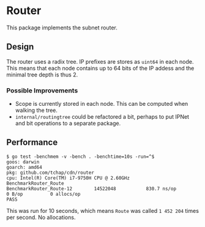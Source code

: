 # Router

This package implements the subnet router.

## Design

The router uses a radix tree. IP prefixes are stores as `uint64` in each node.
This means that each node contains up to 64 bits of the IP addess
and the minimal tree depth is thus 2.

### Possible Improvements

- Scope is currently stored in each node. This can be computed when walking the tree.
- `internal/routingtree` could be refactored a bit, perhaps to put IPNet and bit operations to a separate package.

## Performance

```
$ go test -benchmem -v -bench . -benchtime=10s -run=^$
goos: darwin
goarch: amd64
pkg: github.com/tchap/cdn/router
cpu: Intel(R) Core(TM) i7-9750H CPU @ 2.60GHz
BenchmarkRouter_Route
BenchmarkRouter_Route-12    	14522048	       830.7 ns/op	       0 B/op	       0 allocs/op
PASS
```

This was run for 10 seconds, which means `Route` was called `1 452 204` times per second. No allocations.

